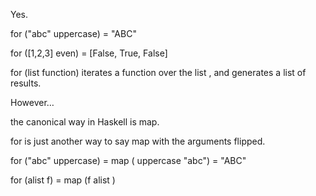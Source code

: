 Yes.

for ("abc" uppercase) = "ABC"

for ([1,2,3] even) = [False, True, False]

for (list function) iterates a function  over the list , and generates a list of results.

However…

the canonical way in Haskell is map.

for is just another way to say map with the arguments flipped.

 

for ("abc" uppercase)  = map ( uppercase "abc") = "ABC"

for (alist f) = map (f alist )